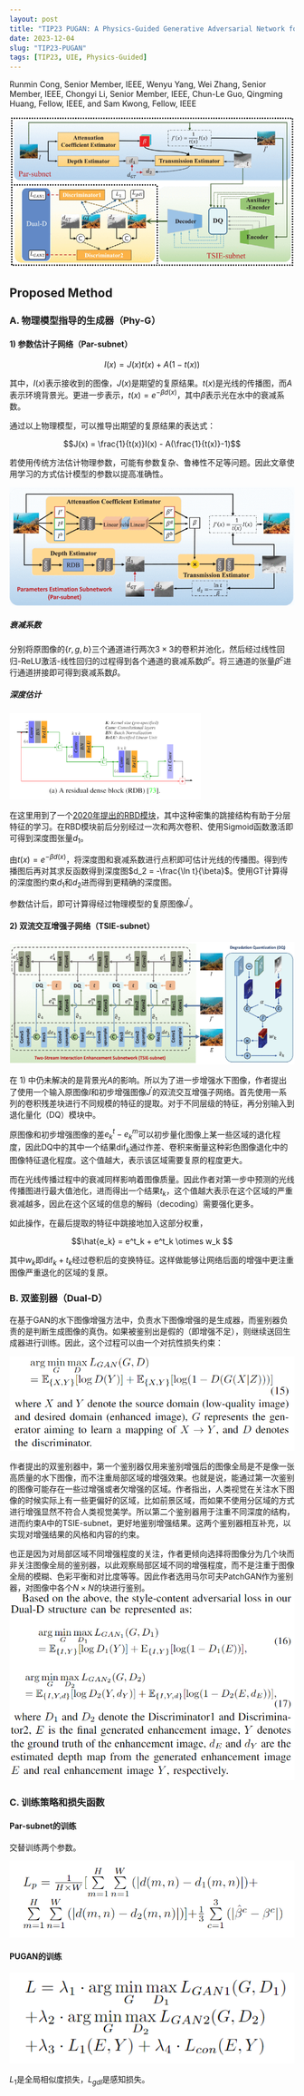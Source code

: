```yaml
---
layout: post
title: "TIP23 PUGAN: A Physics-Guided Generative Adversarial Network for Underwater Image Enhancement"
date: 2023-12-04
slug: "TIP23-PUGAN"
tags: [TIP23, UIE, Physics-Guided]
---
```


Runmin Cong, Senior Member, IEEE, Wenyu Yang, Wei Zhang, Senior Member, IEEE, Chongyi Li, Senior Member, IEEE, Chun-Le Guo, Qingming Huang, Fellow, IEEE, and Sam Kwong, Fellow, IEEE

![img](https://raw.githubusercontent.com/hongjr03/img/main/cong2-3286263-large.gif)

## Proposed Method

### A. 物理模型指导的生成器（Phy-G）

#### 1) 参数估计子网络（Par-subnet）

$$I(x) = J(x)t(x) + A(1-t(x))$$

其中，$I(x)$表示接收到的图像，$J(x)$是期望的复原结果。$t(x)$是光线的传播图，而$A$表示环境背景光。更进一步表示，$t(x) = e^{-\beta d(x)}$，其中$\beta$表示光在水中的衰减系数。

通过以上物理模型，可以推导出期望的复原结果的表达式：

$$J(x) = \frac{1}{t(x)}I(x) - A(\frac{1}{t(x)}-1)$$

若使用传统方法估计物理参数，可能有参数复杂、鲁棒性不足等问题。因此文章使用学习的方式估计模型的参数以提高准确性。

![img](https://raw.githubusercontent.com/hongjr03/img/main/cong3-3286263-large.gif)

##### 衰减系数

分别将原图像的$\{r,g,b\}$三个通道进行两次$3 \times 3$的卷积并池化，然后经过线性回归-ReLU激活-线性回归的过程得到各个通道的衰减系数$\beta ^c$。将三通道的张量$\beta ^ c$进行通道拼接即可得到衰减系数$\beta$。

##### 深度估计

<img src="https://raw.githubusercontent.com/hongjr03/img/main/image-20231204154208091.png" alt="image-20231204154208091" style="zoom:33%;" />

在这里用到了一个[2020年提出的RBD模块](https://doi.org/10.15607/rss.2020.xvi.018)，其中这种密集的跳接结构有助于分层特征的学习。在RBD模块前后分别经过一次和两次卷积、使用Sigmoid函数激活即可得到深度图张量$d_1$。

由$t(x) = e^{-\beta d(x)}$，将深度图和衰减系数进行点积即可估计光线的传播图。得到传播图后再对其求反函数得到深度图$d_2 = -\frac{\ln t}{\beta}$。使用GT计算得的深度图约束$d_1$和$d_2$进而得到更精确的深度图。

参数估计后，即可计算得经过物理模型的复原图像$J^\prime$。

#### 2) 双流交互增强子网络（TSIE-subnet）

![img](https://raw.githubusercontent.com/hongjr03/img/main/cong4-3286263-large.gif)

在 1) 中仍未解决的是背景光$A$的影响。所以为了进一步增强水下图像，作者提出了使用一个输入原图像$I$和初步增强图像$J^\prime$的双流交互增强子网络。首先使用一系列的卷积残差块进行不同规模的特征的提取。对于不同层级的特征，再分别输入到退化量化（DQ）模块中。

原图像和初步增强图像的差$e^t_k - e^m_k$可以初步量化图像上某一些区域的退化程度，因此DQ中的其中一个结果$\text{dif}_k$通过作差、卷积来衡量这种彩色图像退化中的图像特征退化程度。这个值越大，表示该区域需要复原的程度更大。

而在光线传播过程中的衰减同样影响着图像质量。因此作者对第一步中预测的光线传播图进行最大值池化，进而得出一个结果$t_k$，这个值越大表示在这个区域的严重衰减越多，因此在这个区域的信息的解码（decoding）需要强化更多。

如此操作，在最后提取的特征中跳接地加入这部分权重，

$$\hat{e_k} = e^t_k + e^t_k \otimes w_k $$

其中$w_k$即$\text{dif}_k + t_k$经过卷积后的变换特征。这样做能够让网络后面的增强中更注重图像严重退化的区域的复原。

### B. 双鉴别器（Dual-D）

在基于GAN的水下图像增强方法中，负责水下图像增强的是生成器，而鉴别器负责的是判断生成图像的真伪。如果被鉴别出是假的（即增强不足），则继续送回生成器进行训练。因此，这个过程可以由一个对抗性损失约束：

![image-20231204165500470](https://raw.githubusercontent.com/hongjr03/img/main/image-20231204165500470.png)

作者提出的双鉴别器中，第一个鉴别器仅用来鉴别增强后的图像全局是不是像一张高质量的水下图像，而不注重局部区域的增强效果。也就是说，能通过第一次鉴别的图像可能存在一些过增强或者欠增强的区域。作者指出，人类视觉在关注水下图像的时候实际上有一些更偏好的区域，比如前景区域，而如果不使用分区域的方式进行增强显然不符合人类视觉美学。所以第二个鉴别器用于注重不同深度的结构，进而约束A中的TSIE-subnet，更好地鉴别增强结果。这两个鉴别器相互补充，以实现对增强结果的风格和内容的约束。

也正是因为对局部区域不同增强程度的关注，作者更倾向选择将图像分为几个块而非关注图像全局的鉴别器，以此观察局部区域不同的增强程度，而不是注重于图像全局的模糊、色彩平衡和对比度等等。因此作者选用马尔可夫PatchGAN作为鉴别器，对图像中各个$N \times N$的块进行鉴别。
![image-20231204170550294](https://raw.githubusercontent.com/hongjr03/img/main/image-20231204170550294.png)

### C. 训练策略和损失函数

#### Par-subnet的训练

交替训练两个参数。

![image-20231204170848035](https://raw.githubusercontent.com/hongjr03/img/main/image-20231204170848035.png)

#### PUGAN的训练

![image-20231204170939645](https://raw.githubusercontent.com/hongjr03/img/main/image-20231204170939645.png)

$L_1$是全局相似度损失，$L_{gdl}$是感知损失。